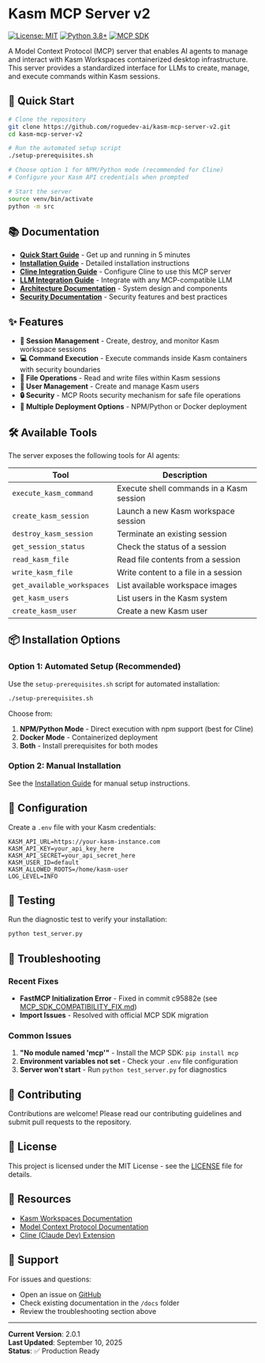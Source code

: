 # Kasm MCP Server v2

[![License: MIT](https://img.shields.io/badge/License-MIT-yellow.svg)](https://opensource.org/licenses/MIT)
[![Python 3.8+](https://img.shields.io/badge/python-3.8%2B-blue.svg)](https://www.python.org/downloads/)
[![MCP SDK](https://img.shields.io/badge/MCP-1.0%2B-green.svg)](https://github.com/anthropics/model-context-protocol)

A Model Context Protocol (MCP) server that enables AI agents to manage and interact with Kasm Workspaces containerized desktop infrastructure. This server provides a standardized interface for LLMs to create, manage, and execute commands within Kasm sessions.

## 🚀 Quick Start

```bash
# Clone the repository
git clone https://github.com/roguedev-ai/kasm-mcp-server-v2.git
cd kasm-mcp-server-v2

# Run the automated setup script
./setup-prerequisites.sh

# Choose option 1 for NPM/Python mode (recommended for Cline)
# Configure your Kasm API credentials when prompted

# Start the server
source venv/bin/activate
python -m src
```

## 📚 Documentation

- **[Quick Start Guide](QUICK_START.md)** - Get up and running in 5 minutes
- **[Installation Guide](INSTALLATION_GUIDE.md)** - Detailed installation instructions
- **[Cline Integration Guide](CLINE_INTEGRATION_GUIDE.md)** - Configure Cline to use this MCP server
- **[LLM Integration Guide](LLM_INTEGRATION_GUIDE.md)** - Integrate with any MCP-compatible LLM
- **[Architecture Documentation](ARCHITECTURE.md)** - System design and components
- **[Security Documentation](SECURITY.md)** - Security features and best practices

## ✨ Features

- **🔧 Session Management** - Create, destroy, and monitor Kasm workspace sessions
- **💻 Command Execution** - Execute commands inside Kasm containers with security boundaries
- **📁 File Operations** - Read and write files within Kasm sessions
- **👥 User Management** - Create and manage Kasm users
- **🔒 Security** - MCP Roots security mechanism for safe file operations
- **🔌 Multiple Deployment Options** - NPM/Python or Docker deployment

## 🛠️ Available Tools

The server exposes the following tools for AI agents:

| Tool | Description |
|------|-------------|
| `execute_kasm_command` | Execute shell commands in a Kasm session |
| `create_kasm_session` | Launch a new Kasm workspace session |
| `destroy_kasm_session` | Terminate an existing session |
| `get_session_status` | Check the status of a session |
| `read_kasm_file` | Read file contents from a session |
| `write_kasm_file` | Write content to a file in a session |
| `get_available_workspaces` | List available workspace images |
| `get_kasm_users` | List users in the Kasm system |
| `create_kasm_user` | Create a new Kasm user |

## 📦 Installation Options

### Option 1: Automated Setup (Recommended)

Use the `setup-prerequisites.sh` script for automated installation:

```bash
./setup-prerequisites.sh
```

Choose from:
1. **NPM/Python Mode** - Direct execution with npm support (best for Cline)
2. **Docker Mode** - Containerized deployment
3. **Both** - Install prerequisites for both modes

### Option 2: Manual Installation

See the [Installation Guide](INSTALLATION_GUIDE.md) for manual setup instructions.

## 🔧 Configuration

Create a `.env` file with your Kasm credentials:

```env
KASM_API_URL=https://your-kasm-instance.com
KASM_API_KEY=your_api_key_here
KASM_API_SECRET=your_api_secret_here
KASM_USER_ID=default
KASM_ALLOWED_ROOTS=/home/kasm-user
LOG_LEVEL=INFO
```

## 🧪 Testing

Run the diagnostic test to verify your installation:

```bash
python test_server.py
```

## 🐛 Troubleshooting

### Recent Fixes

- **FastMCP Initialization Error** - Fixed in commit c95882e (see [MCP_SDK_COMPATIBILITY_FIX.md](MCP_SDK_COMPATIBILITY_FIX.md))
- **Import Issues** - Resolved with official MCP SDK migration

### Common Issues

1. **"No module named 'mcp'"** - Install the MCP SDK: `pip install mcp`
2. **Environment variables not set** - Check your `.env` file configuration
3. **Server won't start** - Run `python test_server.py` for diagnostics

## 🤝 Contributing

Contributions are welcome! Please read our contributing guidelines and submit pull requests to the repository.

## 📄 License

This project is licensed under the MIT License - see the [LICENSE](LICENSE) file for details.

## 🔗 Resources

- [Kasm Workspaces Documentation](https://kasmweb.com/docs/)
- [Model Context Protocol Documentation](https://github.com/anthropics/model-context-protocol)
- [Cline (Claude Dev) Extension](https://marketplace.visualstudio.com/items?itemName=saoudrizwan.claude-dev)

## 📧 Support

For issues and questions:
- Open an issue on [GitHub](https://github.com/roguedev-ai/kasm-mcp-server-v2/issues)
- Check existing documentation in the `/docs` folder
- Review the troubleshooting section above

---

**Current Version**: 2.0.1  
**Last Updated**: September 10, 2025  
**Status**: ✅ Production Ready
